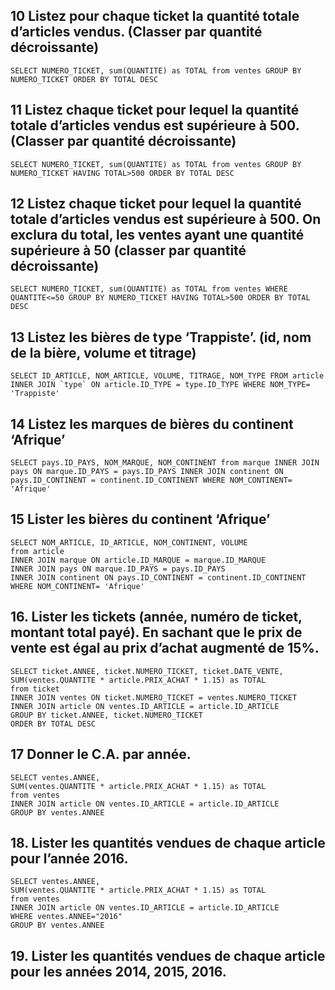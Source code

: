 ## 10 Listez pour chaque ticket la quantité totale d’articles vendus. (Classer par quantité décroissante)

```mysql
SELECT NUMERO_TICKET, sum(QUANTITE) as TOTAL from ventes GROUP BY NUMERO_TICKET ORDER BY TOTAL DESC
```

## 11 Listez chaque ticket pour lequel la quantité totale d’articles vendus est supérieure à 500. (Classer par quantité décroissante)

```mysql
SELECT NUMERO_TICKET, sum(QUANTITE) as TOTAL from ventes GROUP BY NUMERO_TICKET HAVING TOTAL>500 ORDER BY TOTAL DESC
```

## 12 Listez chaque ticket pour lequel la quantité totale d’articles vendus est supérieure à 500. On exclura du total, les ventes ayant une quantité supérieure à 50 (classer par quantité décroissante)

```mysql
SELECT NUMERO_TICKET, sum(QUANTITE) as TOTAL from ventes WHERE QUANTITE<=50 GROUP BY NUMERO_TICKET HAVING TOTAL>500 ORDER BY TOTAL DESC
```

## 13 Listez les bières de type ‘Trappiste’. (id, nom de la bière, volume et titrage)

```mysql
SELECT ID_ARTICLE, NOM_ARTICLE, VOLUME, TITRAGE, NOM_TYPE FROM article INNER JOIN `type` ON article.ID_TYPE = type.ID_TYPE WHERE NOM_TYPE= 'Trappiste'
```

## 14 Listez les marques de bières du continent ‘Afrique’

```mysql
SELECT pays.ID_PAYS, NOM_MARQUE, NOM_CONTINENT from marque INNER JOIN pays ON marque.ID_PAYS = pays.ID_PAYS INNER JOIN continent ON pays.ID_CONTINENT = continent.ID_CONTINENT WHERE NOM_CONTINENT= 'Afrique'
```

## 15 Lister les bières du continent ‘Afrique’

```mysql
SELECT NOM_ARTICLE, ID_ARTICLE, NOM_CONTINENT, VOLUME
from article
INNER JOIN marque ON article.ID_MARQUE = marque.ID_MARQUE
INNER JOIN pays ON marque.ID_PAYS = pays.ID_PAYS
INNER JOIN continent ON pays.ID_CONTINENT = continent.ID_CONTINENT
WHERE NOM_CONTINENT= 'Afrique'
```

## 16. Lister les tickets (année, numéro de ticket, montant total payé). En sachant que le prix de vente est égal au prix d’achat augmenté de 15%.

```mysql
SELECT ticket.ANNEE, ticket.NUMERO_TICKET, ticket.DATE_VENTE,
SUM(ventes.QUANTITE * article.PRIX_ACHAT * 1.15) as TOTAL
from ticket
INNER JOIN ventes ON ticket.NUMERO_TICKET = ventes.NUMERO_TICKET
INNER JOIN article ON ventes.ID_ARTICLE = article.ID_ARTICLE
GROUP BY ticket.ANNEE, ticket.NUMERO_TICKET
ORDER BY TOTAL DESC
```

## 17  Donner le C.A. par année.

```mysql
SELECT ventes.ANNEE,
SUM(ventes.QUANTITE * article.PRIX_ACHAT * 1.15) as TOTAL
from ventes
INNER JOIN article ON ventes.ID_ARTICLE = article.ID_ARTICLE
GROUP BY ventes.ANNEE
```

## 18. Lister les quantités vendues de chaque article pour l’année 2016.

```mysql
SELECT ventes.ANNEE,
SUM(ventes.QUANTITE * article.PRIX_ACHAT * 1.15) as TOTAL
from ventes
INNER JOIN article ON ventes.ID_ARTICLE = article.ID_ARTICLE
WHERE ventes.ANNEE="2016"
GROUP BY ventes.ANNEE
```

## 19. Lister les quantités vendues de chaque article pour les années 2014, 2015, 2016.

```mysql

```

